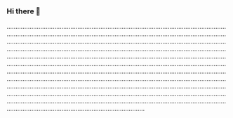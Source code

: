 ### Hi there 👋

..................................................................................................................................................................................................................................................................................................................................................................................................................................................................................................................................................................................................................................................................................................................................................................................................................................................................................................................................................................................................................................................................................................................................................................................................................................................................................................................................................................................................................................................................................................